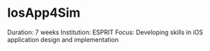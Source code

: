 # IosApp4Sim
Duration: 7 weeks Institution: ESPRIT Focus: Developing skills in iOS application design and implementation
